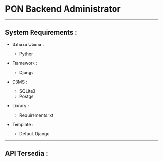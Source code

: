 # PON Backend Administrator
-------------------------------------------------------------------

## System Requirements :
* Bahasa Utama :
  - Python

* Framework :
  - Django

* DBMS :
  - SQLite3
  - Postge

* Library :
  - [Requirements.txt](https://github.com/)

* Template :
  - Default Django

----------------------------------------------------------------------

## API Tersedia :
